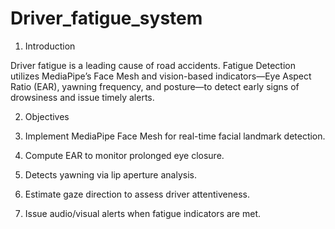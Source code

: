 # Driver_fatigue_system
1. Introduction
   
Driver fatigue is a leading cause of road accidents. Fatigue Detection utilizes
MediaPipe’s Face Mesh and vision-based indicators—Eye Aspect Ratio (EAR), yawning
frequency, and posture—to detect early signs of drowsiness and issue timely alerts.

2. Objectives

 1. Implement MediaPipe Face Mesh for real-time facial landmark detection.
 2. Compute EAR to monitor prolonged eye closure.
 3. Detects yawning via lip aperture analysis.
 4. Estimate gaze direction to assess driver attentiveness.
 5. Issue audio/visual alerts when fatigue indicators are met.
